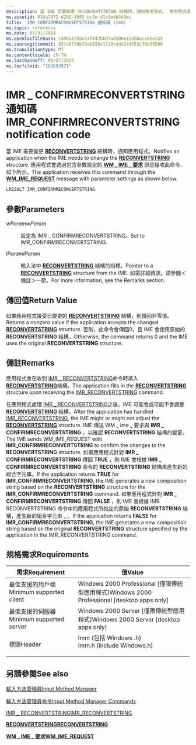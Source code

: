 ```yaml
---
description: 當 IME 需要變更 RECONVERTSTRING 結構時，通知應用程式。 應用程式會透過 \_ 包含參數設定的 WM IME 要求訊息接收此命令， \_ 如下所示。
ms.assetid: 035a7072-d292-4883-bc3e-d1e9ed64d9ec
title: 'IMR_CONFIRMRECONVERTSTRING 通知碼 (Imm) '
ms.topic: reference
ms.date: 05/31/2018
ms.openlocfilehash: c500a155be14f447bb07ad506e12d5bece66e225
ms.sourcegitcommit: 831e8f3db78ab820e1710cede244553c70e50500
ms.translationtype: MT
ms.contentlocale: zh-TW
ms.lasthandoff: 01/07/2021
ms.locfileid: "103692971"
---
```

# <a name="imr_confirmreconvertstring-notification-code"></a><span data-ttu-id="a7fb2-104">IMR \_ CONFIRMRECONVERTSTRING 通知碼</span><span class="sxs-lookup"><span data-stu-id="a7fb2-104">IMR\_CONFIRMRECONVERTSTRING notification code</span></span>

<span data-ttu-id="a7fb2-105">當 IME 需要變更 [**RECONVERTSTRING**](/windows/win32/api/imm/ns-imm-reconvertstring) 結構時，通知應用程式。</span><span class="sxs-lookup"><span data-stu-id="a7fb2-105">Notifies an application when the IME needs to change the [**RECONVERTSTRING**](/windows/win32/api/imm/ns-imm-reconvertstring) structure.</span></span> <span data-ttu-id="a7fb2-106">應用程式會透過包含參數設定的 [**WM \_ IME \_ 要求**](wm-ime-request.md) 訊息接收此命令，如下所示。</span><span class="sxs-lookup"><span data-stu-id="a7fb2-106">The application receives this command through the [**WM\_IME\_REQUEST**](wm-ime-request.md) message with parameter settings as shown below.</span></span>


```C++
LRESULT IMR_CONFIRMRECONVERTSTRING
```



## <a name="parameters"></a><span data-ttu-id="a7fb2-107">參數</span><span class="sxs-lookup"><span data-stu-id="a7fb2-107">Parameters</span></span>

<dl> <dt>

<span data-ttu-id="a7fb2-108"><span id="wParam"></span><span id="wparam"></span><span id="WPARAM"></span>*wParam*</span><span class="sxs-lookup"><span data-stu-id="a7fb2-108"><span id="wParam"></span><span id="wparam"></span><span id="WPARAM"></span>*wParam*</span></span>
</dt> <dd>

<span data-ttu-id="a7fb2-109">設定為 IMR \_ CONFIRMRECONVERTSTRING。</span><span class="sxs-lookup"><span data-stu-id="a7fb2-109">Set to IMR\_CONFIRMRECONVERTSTRING.</span></span>

</dd> <dt>

<span data-ttu-id="a7fb2-110"><span id="lParam"></span><span id="lparam"></span><span id="LPARAM"></span>*lParam*</span><span class="sxs-lookup"><span data-stu-id="a7fb2-110"><span id="lParam"></span><span id="lparam"></span><span id="LPARAM"></span>*lParam*</span></span>
</dt> <dd>

<span data-ttu-id="a7fb2-111">輸入法中 [**RECONVERTSTRING**](/windows/win32/api/imm/ns-imm-reconvertstring) 結構的指標。</span><span class="sxs-lookup"><span data-stu-id="a7fb2-111">Pointer to a [**RECONVERTSTRING**](/windows/win32/api/imm/ns-imm-reconvertstring) structure from the IME.</span></span> <span data-ttu-id="a7fb2-112">如需詳細資訊，請參閱＜備註＞一節。</span><span class="sxs-lookup"><span data-stu-id="a7fb2-112">For more information, see the Remarks section.</span></span>

</dd> </dl>

## <a name="return-value"></a><span data-ttu-id="a7fb2-113">傳回值</span><span class="sxs-lookup"><span data-stu-id="a7fb2-113">Return Value</span></span>

<span data-ttu-id="a7fb2-114">如果應用程式接受已變更的 [**RECONVERTSTRING**](/windows/win32/api/imm/ns-imm-reconvertstring) 結構，則傳回非零值。</span><span class="sxs-lookup"><span data-stu-id="a7fb2-114">Returns a nonzero value if the application accepts the changed [**RECONVERTSTRING**](/windows/win32/api/imm/ns-imm-reconvertstring) structure.</span></span> <span data-ttu-id="a7fb2-115">否則，此命令會傳回0，且 IME 會使用原始的 **RECONVERTSTRING** 結構。</span><span class="sxs-lookup"><span data-stu-id="a7fb2-115">Otherwise, the command returns 0 and the IME uses the original **RECONVERTSTRING** structure.</span></span>

## <a name="remarks"></a><span data-ttu-id="a7fb2-116">備註</span><span class="sxs-lookup"><span data-stu-id="a7fb2-116">Remarks</span></span>

<span data-ttu-id="a7fb2-117">應用程式會在收到 [IMR \_ RECONVERTSTRING](imr-reconvertstring.md)命令時填入 [**RECONVERTSTRING**](/windows/win32/api/imm/ns-imm-reconvertstring)結構。</span><span class="sxs-lookup"><span data-stu-id="a7fb2-117">The application fills in the [**RECONVERTSTRING**](/windows/win32/api/imm/ns-imm-reconvertstring) structure upon receiving the [IMR\_RECONVERTSTRING](imr-reconvertstring.md) command.</span></span>

<span data-ttu-id="a7fb2-118">在應用程式處理 [IMR \_ RECONVERTSTRING](imr-reconvertstring.md)之後，IME 可能會或可能不會調整 [**RECONVERTSTRING**](/windows/win32/api/imm/ns-imm-reconvertstring) 結構。</span><span class="sxs-lookup"><span data-stu-id="a7fb2-118">After the application has handled [IMR\_RECONVERTSTRING](imr-reconvertstring.md), the IME might or might not adjust the [**RECONVERTSTRING**](/windows/win32/api/imm/ns-imm-reconvertstring) structure.</span></span> <span data-ttu-id="a7fb2-119">IME 傳送 WM \_ ime \_ 要求與 **IMR \_ CONFIRMRECONVERTSTRING** ，以確認 **RECONVERTSTRING** 結構的變更。</span><span class="sxs-lookup"><span data-stu-id="a7fb2-119">The IME sends WM\_IME\_REQUEST with **IMR\_CONFIRMRECONVERTSTRING** to confirm the changes to the **RECONVERTSTRING** structure.</span></span> <span data-ttu-id="a7fb2-120">如果應用程式針對 **IMR \_ CONFIRMRECONVERTSTRING** 傳回 **TRUE** ，則 IME 會根據 **IMR \_ CONFIRMRECONVERTSTRING** 命令的 **RECONVERTSTRING** 結構來產生新的組合字元串。</span><span class="sxs-lookup"><span data-stu-id="a7fb2-120">If the application returns **TRUE** for **IMR\_CONFIRMRECONVERTSTRING**, the IME generates a new composition string based on the **RECONVERTSTRING** structure for the **IMR\_CONFIRMRECONVERTSTRING** command.</span></span> <span data-ttu-id="a7fb2-121">如果應用程式針對 **IMR \_ CONFIRMRECONVERTSTRING** 傳回 **FALSE** ，則 IME 會根據 IMR RECONVERTSTRING 命令中的應用程式所指定的原始 **RECONVERTSTRING** 結構，產生新的組合字元串 \_ 。</span><span class="sxs-lookup"><span data-stu-id="a7fb2-121">If the application returns **FALSE** for **IMR\_CONFIRMRECONVERTSTRING**, the IME generates a new composition string based on the original **RECONVERTSTRING** structure specified by the application in the IMR\_RECONVERTSTRING command.</span></span>

## <a name="requirements"></a><span data-ttu-id="a7fb2-122">規格需求</span><span class="sxs-lookup"><span data-stu-id="a7fb2-122">Requirements</span></span>



| <span data-ttu-id="a7fb2-123">需求</span><span class="sxs-lookup"><span data-stu-id="a7fb2-123">Requirement</span></span> | <span data-ttu-id="a7fb2-124">值</span><span class="sxs-lookup"><span data-stu-id="a7fb2-124">Value</span></span> |
|-------------------------------------|------------------------------------------------------------------------------------------------------|
| <span data-ttu-id="a7fb2-125">最低支援的用戶端</span><span class="sxs-lookup"><span data-stu-id="a7fb2-125">Minimum supported client</span></span><br/> | <span data-ttu-id="a7fb2-126">Windows 2000 Professional \[僅限傳統型應用程式\]</span><span class="sxs-lookup"><span data-stu-id="a7fb2-126">Windows 2000 Professional \[desktop apps only\]</span></span><br/>                                           |
| <span data-ttu-id="a7fb2-127">最低支援的伺服器</span><span class="sxs-lookup"><span data-stu-id="a7fb2-127">Minimum supported server</span></span><br/> | <span data-ttu-id="a7fb2-128">Windows 2000 Server \[僅限傳統型應用程式\]</span><span class="sxs-lookup"><span data-stu-id="a7fb2-128">Windows 2000 Server \[desktop apps only\]</span></span><br/>                                                 |
| <span data-ttu-id="a7fb2-129">標頭</span><span class="sxs-lookup"><span data-stu-id="a7fb2-129">Header</span></span><br/>                   | <dl> <span data-ttu-id="a7fb2-130"><dt>Imm (包括 Windows .h) </dt></span><span class="sxs-lookup"><span data-stu-id="a7fb2-130"><dt>Imm.h (include Windows.h)</dt></span></span> </dl> |



## <a name="see-also"></a><span data-ttu-id="a7fb2-131">另請參閱</span><span class="sxs-lookup"><span data-stu-id="a7fb2-131">See also</span></span>

<dl> <dt>

[<span data-ttu-id="a7fb2-132">輸入方法管理員</span><span class="sxs-lookup"><span data-stu-id="a7fb2-132">Input Method Manager</span></span>](input-method-manager.md)
</dt> <dt>

[<span data-ttu-id="a7fb2-133">輸入方法管理員命令</span><span class="sxs-lookup"><span data-stu-id="a7fb2-133">Input Method Manager Commands</span></span>](input-method-manager-commands.md)
</dt> <dt>

[<span data-ttu-id="a7fb2-134">IMR \_ RECONVERTSTRING</span><span class="sxs-lookup"><span data-stu-id="a7fb2-134">IMR\_RECONVERTSTRING</span></span>](imr-reconvertstring.md)
</dt> <dt>

[<span data-ttu-id="a7fb2-135">**RECONVERTSTRING**</span><span class="sxs-lookup"><span data-stu-id="a7fb2-135">**RECONVERTSTRING**</span></span>](/windows/win32/api/imm/ns-imm-reconvertstring)
</dt> <dt>

[<span data-ttu-id="a7fb2-136">**WM \_ IME \_ 要求**</span><span class="sxs-lookup"><span data-stu-id="a7fb2-136">**WM\_IME\_REQUEST**</span></span>](wm-ime-request.md)
</dt> </dl>

 

 





